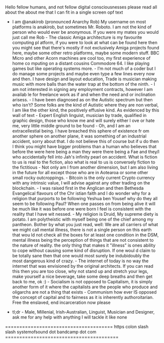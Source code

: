 Hello fellow humans, and not fellow digital consciousnesses please read all about the about me that I can fit in a single screen opf text

- I am @anakirob (pronounced Anarchy Rob) My username on most platforms is anakirob, but sometimes Mr. Roboto. I am not the kind of person
who would ever be anonymous. If you were my mates you would just call me Rob - The classic Amiga architecture is my favourite computing pl
atform, if you were to look at what can be found here then you might see that there's mostly if not exclusively Amiga projects found here,
maybe some other retro platforms, maybe some modern stuff. BBC Micro and other Acorn machines are cool too, my first experience of home co
mputing on a distant cousins Commodore 64. I like playing games but like operating systems more. - I’m not much of a coder but I do manage
some projects and maybe even type a few lines every now and then. I have design and layout education, Trade is  musician making music with
more balls than the water trap at the bottom of the ninth. - I am not interested in signing any employment contracts, however I am availab
le for freelance work as if and when the need and or inclination arisess. - I have been diagnosed as on the Autistic spectrum but then who
isn't? Some folks are the kind of Autistic where they are non verbal, I am like the other kind, the positively effusive kind. As evidenced
by this wall of text - Expert English linguist, musician by trade, qualified in graphic design, those who know me and will surely either l
ove or hate me, very little middle ground to be found - Oh, and I am an extracellestial being. I have breached this sphere of existence fr
om another sphere on another plane, it was something of an industrial accident, sorry about that. I do not believe this of course but if u
do then I think you might have bigger problems than a human who believes that before the were here being a man they were there being a Fae
and they/I who accidentally fell into Jah's infinity pearl on accident. What is fiction to us is real to the fiction, also what is real to
us is conversely fiction to the fictitious - Not only am I from another dimension, but I am also living in the future for all except those
who are in Aotearoa or some other small rocky outcroppings. - Bitcoin is the only current Crypto currency with any intrinsic value, I will
advise against any other trading on the blockchain. - I was raised first in the Anglican and then Bethesda Evangelical flavours of the Chr
istian faith and I do wonder why for a religion that purports to be following Yeshua ben Yousef why do they all seem to be following Paul?
When one passes on from being alive it will be much like it was before one were born I feel is consistent with the reality that I have wit
nessed. - My religion is Druid, My supreme diety is potato. I am polytheistic with myself being one of the chief among my pantheon. Bother
by what you just read, well: We are all carriers of what we might call mental illness, there is not a single person on this earth that wou
ld not check all the boxes for at least one condition in the DSM, mental illness being the perception of things that are not consistent to
the nature of reality. the only thing that makes it "illness" is ones ability to cope without causing some kind of disruption. If one woul
d claim to be totally sane then that one would most surely be indubidoubly the most dangerous kind of crazy. - The internet of today is no
way the internet that was envisioned by the original architects. If you can read this then you are too close, why not stand up and stretch
your legs, make yourself a nice beverage, take some deep breaths and then get back to me, ok :) - Socialism is not opposed to Capitalism,
it is simply another form of it where the capitalists are the people who produce and oligarchs are not a thing that exists - Communism how
ever IS opposed the concept of capital and to fairness as it is inherently authoroitarian. Free the enslaved, end incarceration now please

- tl;dr - Male, Millenial, Irish-Australian, Linguist, Musician and Designer, ask me for any help with anything I will tackle it like none

====================================== https colon slash slash systemofsound dot bandcamp dot com ========================================
